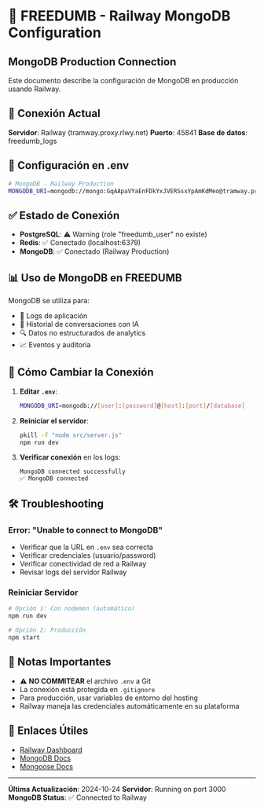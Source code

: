 # 🚂 FREEDUMB - Railway MongoDB Configuration

## MongoDB Production Connection

Este documento describe la configuración de MongoDB en producción usando Railway.

## 📍 Conexión Actual

**Servidor**: Railway (tramway.proxy.rlwy.net)
**Puerto**: 45841
**Base de datos**: freedumb_logs

## 🔐 Configuración en .env

```bash
# MongoDB - Railway Production
MONGODB_URI=mongodb://mongo:GqAApaVYaEnFDkYxJVERSsxYpAmKdMeo@tramway.proxy.rlwy.net:45841
```

## ✅ Estado de Conexión

- **PostgreSQL**: ⚠️ Warning (role "freedumb_user" no existe)
- **Redis**: ✅ Conectado (localhost:6379)
- **MongoDB**: ✅ Conectado (Railway Production)

## 📊 Uso de MongoDB en FREEDUMB

MongoDB se utiliza para:
- 📝 Logs de aplicación
- 💬 Historial de conversaciones con IA
- 🔍 Datos no estructurados de analytics
- 📈 Eventos y auditoría

## 🔄 Cómo Cambiar la Conexión

1. **Editar `.env`**:
   ```bash
   MONGODB_URI=mongodb://[user]:[password]@[host]:[port]/[database]
   ```

2. **Reiniciar el servidor**:
   ```bash
   pkill -f "node src/server.js"
   npm run dev
   ```

3. **Verificar conexión** en los logs:
   ```
   MongoDB connected successfully
   ✅ MongoDB connected
   ```

## 🛠️ Troubleshooting

### Error: "Unable to connect to MongoDB"
- Verificar que la URL en `.env` sea correcta
- Verificar credenciales (usuario/password)
- Verificar conectividad de red a Railway
- Revisar logs del servidor Railway

### Reiniciar Servidor
```bash
# Opción 1: Con nodemon (automático)
npm run dev

# Opción 2: Producción
npm start
```

## 📝 Notas Importantes

- ⚠️ **NO COMMITEAR** el archivo `.env` a Git
- La conexión está protegida en `.gitignore`
- Para producción, usar variables de entorno del hosting
- Railway maneja las credenciales automáticamente en su plataforma

## 🔗 Enlaces Útiles

- [Railway Dashboard](https://railway.app)
- [MongoDB Docs](https://docs.mongodb.com/)
- [Mongoose Docs](https://mongoosejs.com/)

---

**Última Actualización**: 2024-10-24
**Servidor**: Running on port 3000
**MongoDB Status**: ✅ Connected to Railway

